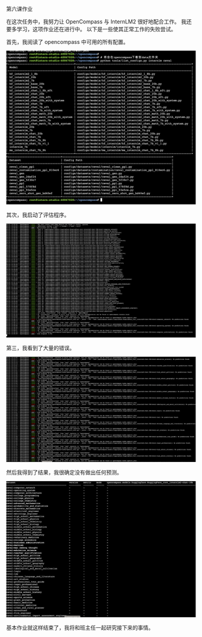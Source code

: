 第六课作业

在这次任务中，我努力让 OpenCompass 与 InternLM2 很好地配合工作。
我还要多学习，这项作业还在进行中。
以下是一些使其正常工作的失败尝试。

首先，我阅读了 opencompass 中可用的所有配置。

![image](Assets/screenshot6.png)

其次，我启动了评估程序。

![image](Assets/screenshot9.png)

第三，我看到了大量的错误。

![image](Assets/screenshot8.png)

然后我得到了结果，我很确定没有做出任何预测。

![image](Assets/screenshot7.png)

基本作业就这样结束了，我将和班主任一起研究接下来的事情。
